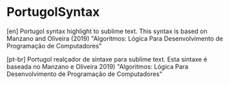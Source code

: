 # PortugolSyntax
[en]
Portugol syntax highlight to sublime text. This syntax is based on Manzano and Oliveira (2019) "Algoritmos: Lógica Para Desenvolvimento de Programação de Computadores"

[pt-br]
Portugol realçador de sintaxe para sublime text. Esta sintaxe é baseada no Manzano e Oliveira 2019) "Algoritmos: Lógica Para Desenvolvimento de Programação de Computadores"

